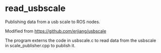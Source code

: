 # read_usbscale

Publishing data from a usb scale to ROS nodes.

Modified from https://github.com/erjiang/usbscale

The program externs the code in usbscale.c to read data from the usbscale in scale_publisher.cpp to publish it. 
